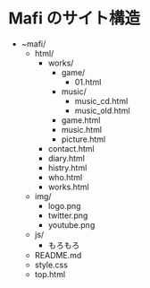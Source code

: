 # Mafi のサイト構造

- ~mafi/
	- html/
		- works/
			- game/
				- 01.html
			- music/
				- music_cd.html
				- music_old.html
			- game.html
			- music.html
			- picture.html
		- contact.html
		- diary.html
		- histry.html
		- who.html
		- works.html
	- img/
		- logo.png
		- twitter.png
		- youtube.png
	- js/
		- もろもろ
	- README.md
	- style.css
	- top.html